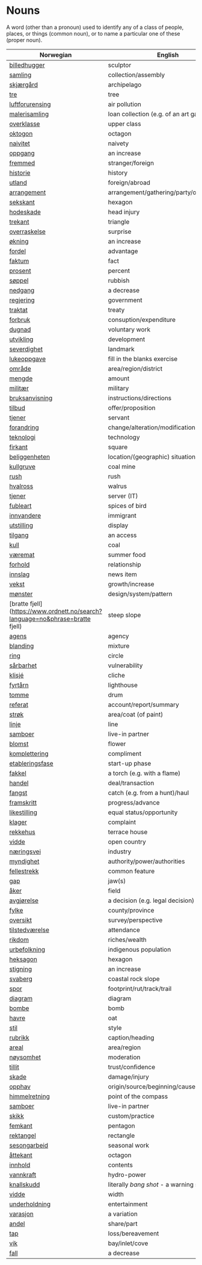 # Nouns

A word (other than a pronoun) used to identify any of a class of people, places, or things (common noun), or to name a particular one of these (proper noun).

| Norwegian | English | Gender |
| --- | --- | --- |
| [billedhugger](https://www.ordnett.no/search?language=no&phrase=billedhugger) | sculptor | m |
| [samling](https://www.ordnett.no/search?language=no&phrase=samling) | collection/assembly | m |
| [skjærgård](https://www.ordnett.no/search?language=no&phrase=skjærgård) | archipelago | m |
| [tre](https://www.ordnett.no/search?language=no&phrase=tre) | tree | i |
| [luftforurensing](https://www.ordnett.no/search?language=no&phrase=luftforurensing) | air pollution | m |
| [malerisamling](https://www.ordnett.no/search?language=no&phrase=malerisamling) | loan collection (e.g. of an art gallery) | m |
| [overklasse](https://www.ordnett.no/search?language=no&phrase=overklasse) | upper class | m |
| [oktogon](https://www.ordnett.no/search?language=no&phrase=oktogon) | octagon | m |
| [naivitet](https://www.ordnett.no/search?language=no&phrase=naivitet) | naivety | m |
| [oppgang](https://www.ordnett.no/search?language=no&phrase=oppgang) | an increase | m |
| [fremmed](https://www.ordnett.no/search?language=no&phrase=fremmed) | stranger/foreign | m |
| [historie](https://www.ordnett.no/search?language=no&phrase=historie) | history | m/f |
| [utland](https://www.ordnett.no/search?language=no&phrase=utland) | foreign/abroad | m |
| [arrangement](https://www.ordnett.no/search?language=no&phrase=arrangement) | arrangement/gathering/party/organisation | i |
| [sekskant](https://www.ordnett.no/search?language=no&phrase=sekskant) | hexagon | m |
| [hodeskade](https://www.ordnett.no/search?language=no&phrase=hodeskade) | head injury | m |
| [trekant](https://www.ordnett.no/search?language=no&phrase=trekant) | triangle | m |
| [overraskelse](https://www.ordnett.no/search?language=no&phrase=overraskelse) | surprise | m |
| [økning](https://www.ordnett.no/search?language=no&phrase=økning) | an increase | m |
| [fordel](https://www.ordnett.no/search?language=no&phrase=fordel) | advantage | m |
| [faktum](https://www.ordnett.no/search?language=no&phrase=faktum) | fact | i |
| [prosent](https://www.ordnett.no/search?language=no&phrase=prosent) | percent | m |
| [søppel](https://www.ordnett.no/search?language=no&phrase=søppel) | rubbish | i |
| [nedgang](https://www.ordnett.no/search?language=no&phrase=nedgang) | a decrease | m |
| [regjering](https://www.ordnett.no/search?language=no&phrase=regjering) | government | m |
| [traktat](https://www.ordnett.no/search?language=no&phrase=traktat) | treaty | m |
| [forbruk](https://www.ordnett.no/search?language=no&phrase=forbruk) | consuption/expenditure | i |
| [dugnad](https://www.ordnett.no/search?language=no&phrase=dugnad) | voluntary work | m |
| [utvikling](https://www.ordnett.no/search?language=no&phrase=utvikling) | development | m |
| [severdighet](https://www.ordnett.no/search?language=no&phrase=severdighet) | landmark | m |
| [lukeoppgave](https://www.ordnett.no/search?language=no&phrase=lukeoppgave) | fill in the blanks exercise | m |
| [område](https://www.ordnett.no/search?language=no&phrase=område) | area/region/district | i |
| [mengde](https://www.ordnett.no/search?language=no&phrase=mengde) | amount | m |
| [militær](https://www.ordnett.no/search?language=no&phrase=militær) | military | m |
| [bruksanvisning](https://www.ordnett.no/search?language=no&phrase=bruksanvisning) | instructions/directions | m |
| [tilbud](https://www.ordnett.no/search?language=no&phrase=tilbud) | offer/proposition | i |
| [tjener](https://www.ordnett.no/search?language=no&phrase=tjener) | servant | m |
| [forandring](https://www.ordnett.no/search?language=no&phrase=forandring) | change/alteration/modification | m |
| [teknologi](https://www.ordnett.no/search?language=no&phrase=teknologi) | technology | m |
| [firkant](https://www.ordnett.no/search?language=no&phrase=firkant) | square | m |
| [beliggenheten](https://www.ordnett.no/search?language=no&phrase=beliggenheten) | location/(geographic) situation | m/f |
| [kullgruve](https://www.ordnett.no/search?language=no&phrase=kullgruve) | coal mine | m |
| [rush](https://www.ordnett.no/search?language=no&phrase=rush) | rush | i |
| [hvalross](https://www.ordnett.no/search?language=no&phrase=hvalross) | walrus | m |
| [tjener](https://www.ordnett.no/search?language=no&phrase=tjener) | server (IT) | m |
| [fubleart](https://www.ordnett.no/search?language=no&phrase=fubleart) | spices of bird | m/f |
| [innvandere](https://www.ordnett.no/search?language=no&phrase=innvandere) | immigrant | m |
| [utstilling](https://www.ordnett.no/search?language=no&phrase=utstilling) | display | m |
| [tilgang](https://www.ordnett.no/search?language=no&phrase=tilgang) | an access | i |
| [kull](https://www.ordnett.no/search?language=no&phrase=kull) | coal | i |
| [væremat](https://www.ordnett.no/search?language=no&phrase=væremat) | summer food | m |
| [forhold](https://www.ordnett.no/search?language=no&phrase=forhold) | relationship | i |
| [innslag](https://www.ordnett.no/search?language=no&phrase=innslag) | news item | i |
| [vekst](https://www.ordnett.no/search?language=no&phrase=vekst) | growth/increase | m |
| [mønster](https://www.ordnett.no/search?language=no&phrase=mønster) | design/system/pattern | i |
| [bratte fjell](https://www.ordnett.no/search?language=no&phrase=bratte fjell) | steep slope | m |
| [agens](https://www.ordnett.no/search?language=no&phrase=agens) | agency | m |
| [blanding](https://www.ordnett.no/search?language=no&phrase=blanding) | mixture | m |
| [ring](https://www.ordnett.no/search?language=no&phrase=ring) | circle | m |
| [sårbarhet](https://www.ordnett.no/search?language=no&phrase=sårbarhet) | vulnerability | m |
| [klisjé](https://www.ordnett.no/search?language=no&phrase=klisjé) | cliche | m |
| [fyrtårn](https://www.ordnett.no/search?language=no&phrase=fyrtårn) | lighthouse | i |
| [tomme](https://www.ordnett.no/search?language=no&phrase=tomme) | drum | m |
| [referat](https://www.ordnett.no/search?language=no&phrase=referat) | account/report/summary | i |
| [strøk](https://www.ordnett.no/search?language=no&phrase=strøk) | area/coat (of paint) | i |
| [linje](https://www.ordnett.no/search?language=no&phrase=linje) | line | m |
| [samboer](https://www.ordnett.no/search?language=no&phrase=samboer) | live-in partner | m |
| [blomst](https://www.ordnett.no/search?language=no&phrase=blomst) | flower | m |
| [komplettering](https://www.ordnett.no/search?language=no&phrase=komplettering) | compliment | m |
| [etableringsfase](https://www.ordnett.no/search?language=no&phrase=etableringsfase) | start-up phase | m |
| [fakkel](https://www.ordnett.no/search?language=no&phrase=fakkel) | a torch (e.g. with a flame) | m |
| [handel](https://www.ordnett.no/search?language=no&phrase=handel) | deal/transaction | m |
| [fangst](https://www.ordnett.no/search?language=no&phrase=fangst) | catch (e.g. from a hunt)/haul | m |
| [framskritt](https://www.ordnett.no/search?language=no&phrase=framskritt) | progress/advance | i |
| [likestilling](https://www.ordnett.no/search?language=no&phrase=likestilling) | equal status/opportunity | m |
| [klager](https://www.ordnett.no/search?language=no&phrase=klager) | complaint | m |
| [rekkehus](https://www.ordnett.no/search?language=no&phrase=rekkehus) | terrace house | i |
| [vidde](https://www.ordnett.no/search?language=no&phrase=vidde) | open country | m |
| [næringsvei](https://www.ordnett.no/search?language=no&phrase=næringsvei) | industry | m |
| [myndighet](https://www.ordnett.no/search?language=no&phrase=myndighet) | authority/power/authorities | m |
| [fellestrekk](https://www.ordnett.no/search?language=no&phrase=fellestrekk) | common feature | i |
| [gap](https://www.ordnett.no/search?language=no&phrase=gap) | jaw(s) | m |
| [åker](https://www.ordnett.no/search?language=no&phrase=åker) | field | m |
| [avgjørelse](https://www.ordnett.no/search?language=no&phrase=avgjørelse) | a decision (e.g. legal decision) | m |
| [fylke](https://www.ordnett.no/search?language=no&phrase=fylke) | county/province | i |
| [oversikt](https://www.ordnett.no/search?language=no&phrase=oversikt) | survey/perspective | m |
| [tilstedværelse](https://www.ordnett.no/search?language=no&phrase=tilstedværelse) | attendance | i |
| [rikdom](https://www.ordnett.no/search?language=no&phrase=rikdom) | riches/wealth | m |
| [urbefolkning](https://www.ordnett.no/search?language=no&phrase=urbefolkning) | indigenous population | m |
| [heksagon](https://www.ordnett.no/search?language=no&phrase=heksagon) | hexagon | m |
| [stigning](https://www.ordnett.no/search?language=no&phrase=stigning) | an increase | m |
| [svaberg](https://www.ordnett.no/search?language=no&phrase=svaberg) | coastal rock slope | i |
| [spor](https://www.ordnett.no/search?language=no&phrase=spor) | footprint/rut/track/trail | i |
| [diagram](https://www.ordnett.no/search?language=no&phrase=diagram) | diagram | i |
| [bombe](https://www.ordnett.no/search?language=no&phrase=bombe) | bomb | m |
| [havre](https://www.ordnett.no/search?language=no&phrase=havre) | oat | m |
| [stil](https://www.ordnett.no/search?language=no&phrase=stil) | style | m |
| [rubrikk](https://www.ordnett.no/search?language=no&phrase=rubrikk) | caption/heading | m |
| [areal](https://www.ordnett.no/search?language=no&phrase=areal) | area/region | i |
| [nøysomhet](https://www.ordnett.no/search?language=no&phrase=nøysomhet) | moderation | m |
| [tillit](https://www.ordnett.no/search?language=no&phrase=tillit) | trust/confidence | m |
| [skade](https://www.ordnett.no/search?language=no&phrase=skade) | damage/injury | m |
| [opphav](https://www.ordnett.no/search?language=no&phrase=opphav) | origin/source/beginning/cause | i |
| [himmelretning](https://www.ordnett.no/search?language=no&phrase=himmelretning) | point of the compass | m |
| [samboer](https://www.ordnett.no/search?language=no&phrase=samboer) | live-in partner | m |
| [skikk](https://www.ordnett.no/search?language=no&phrase=skikk) | custom/practice | m |
| [femkant](https://www.ordnett.no/search?language=no&phrase=femkant) | pentagon | m |
| [rektangel](https://www.ordnett.no/search?language=no&phrase=rektangel) | rectangle | i |
| [sesongarbeid](https://www.ordnett.no/search?language=no&phrase=sesongarbeid) | seasonal work | i |
| [åttekant](https://www.ordnett.no/search?language=no&phrase=åttekant) | octagon | m |
| [innhold](https://www.ordnett.no/search?language=no&phrase=innhold) | contents | i |
| [vannkraft](https://www.ordnett.no/search?language=no&phrase=vannkraft) | hydro-power | m |
| [knallskudd](https://www.ordnett.no/search?language=no&phrase=knallskudd) | literally _bang shot_ - a warning shot gun | i |
| [vidde](https://www.ordnett.no/search?language=no&phrase=vidde) | width | m/f |
| [underholdning](https://www.ordnett.no/search?language=no&phrase=underholdning) | entertainment | m |
| [varasjon](https://www.ordnett.no/search?language=no&phrase=varasjon) | a variation | m |
| [andel](https://www.ordnett.no/search?language=no&phrase=andel) | share/part | m |
| [tap](https://www.ordnett.no/search?language=no&phrase=tap) | loss/bereavement | i |
| [vik](https://www.ordnett.no/search?language=no&phrase=vik) | bay/inlet/cove | m |
| [fall](https://www.ordnett.no/search?language=no&phrase=fall) | a decrease | i |

